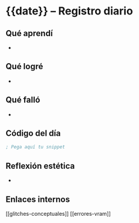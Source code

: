 # {{date}} – Registro diario

## Qué aprendí
- 

## Qué logré
- 

## Qué falló
- 

## Código del día
```asm
; Pega aquí tu snippet
```

## Reflexión estética
- 

## Enlaces internos
[[glitches-conceptuales]]
[[errores-vram]]
